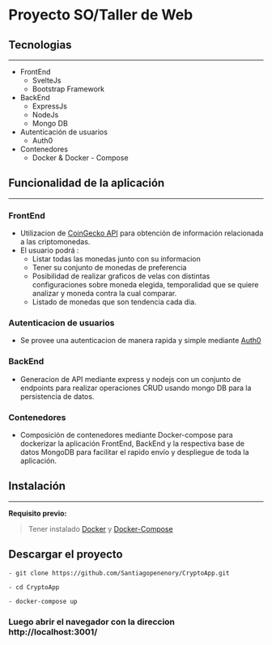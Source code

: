 # Proyecto SO/Taller de Web

## Tecnologias
---
- FrontEnd
  - SvelteJs
  - Bootstrap Framework 
- BackEnd
    - ExpressJs
    - NodeJs
    - Mongo DB
- Autenticación de usuarios
    - Auth0
- Contenedores
    - Docker & Docker - Compose

## Funcionalidad de la aplicación
---
### FrontEnd 
- Utilizacion de [CoinGecko API](https://www.coingecko.com/en/api/documentation) para obtención de información relacionada a las criptomonedas. 
- El usuario podrá :
    - Listar todas las monedas junto con su informacion 
    - Tener su conjunto de monedas de preferencia
    - Posibilidad de realizar graficos de velas con distintas configuraciones sobre moneda elegida, temporalidad que se quiere analizar  y moneda contra la cual comparar.
    - Listado de monedas que son tendencia cada dia.  
### Autenticacion de usuarios
- Se provee una  autenticacion de manera rapida y simple mediante [Auth0](https://auth0.com/docs/)
### BackEnd
- Generacion de API mediante express y nodejs con un conjunto de endpoints para realizar operaciones CRUD usando mongo DB para la persistencia de datos.

 
### Contenedores
 - Composición de contenedores mediante Docker-compose para dockerizar la aplicación FrontEnd, BackEnd y la respectiva base de datos MongoDB para facilitar el rapido envío y despliegue de toda la aplicación.


 
 ## Instalación
 ---

**Requisito previo:**
 
> Tener instalado [Docker](https://docs.docker.com/get-docker/) y [Docker-Compose](https://docs.docker.com/compose/install/)


## Descargar el proyecto
    
    - git clone https://github.com/Santiagopenenory/CryptoApp.git 
    
    - cd CryptoApp
    
    - docker-compose up

### Luego abrir el navegador con la direccion http://localhost:3001/
